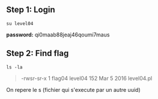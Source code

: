 ## Step 1: Login
`su level04`

**password:** qi0maab88jeaj46qoumi7maus

## Step 2: Find flag

`ls -la`
> -rwsr-sr-x  1 flag04  level04  152 Mar  5  2016 level04.pl

On repere le s (fichier qui s'execute par un autre uuid)

